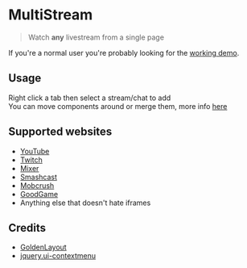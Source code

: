 # MultiStream

> Watch **any** livestream from a single page

If you're a normal user you're probably looking for the [working demo](https://muiti.github.io/multistream/).

## Usage

Right click a tab then select a stream/chat to add  
You can move components around or merge them, more info [here](https://golden-layout.com)

## Supported websites

- [YouTube](https://gaming.youtube.com)
- [Twitch](https://www.twitch.tv)
- [Mixer](https://mixer.com)
- [Smashcast](https://www.smashcast.tv)
- [Mobcrush](https://www.mobcrush.com)
- [GoodGame](https://goodgame.ru)
- Anything else that doesn't hate iframes

## Credits

- [GoldenLayout](https://golden-layout.com)
- [jquery.ui-contextmenu](https://github.com/mar10/jquery-ui-contextmenu)
